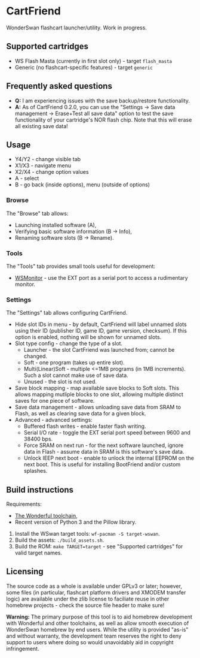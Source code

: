 # CartFriend

WonderSwan flashcart launcher/utility. Work in progress.

## Supported cartridges

  * WS Flash Masta (currently in first slot only) - target `flash_masta`
  * Generic (no flashcart-specific features) - target `generic`

## Frequently asked questions

* **Q:** I am experiencing issues with the save backup/restore functionality.
* **A:** As of CartFriend 0.2.0, you can use the "Settings -> Save data management -> Erase+Test all save data" option to test the save functionality of your cartridge's NOR flash chip. Note that this will erase all existing save data!

## Usage

* Y4/Y2 - change visible tab
* X1/X3 - navigate menu
* X2/X4 - change option values
* A - select
* B - go back (inside options), menu (outside of options)

### Browse

The "Browse" tab allows:

* Launching installed software (A),
* Verifying basic software information (B -> Info),
* Renaming software slots (B -> Rename).

### Tools

The "Tools" tab provides small tools useful for development:

* [WSMonitor](https://bitbucket.org/trap15/wsmonitor) - use the EXT port as a serial port to access a rudimentary monitor.

### Settings

The "Settings" tab allows configuring CartFriend.

* Hide slot IDs in menu - by default, CartFriend will label unnamed slots using their ID (publisher ID, game ID, game version, checksum). If this option is enabled, nothing will be shown for unnamed slots.
* Slot type config - change the type of a slot.
  * Launcher - the slot CartFriend was launched from; cannot be changed.
  * Soft - one program (takes up entire slot).
  * Multi(Linear)Soft - multiple <=1MB programs (in 1MB increments). Such a slot cannot make use of save data.
  * Unused - the slot is not used.
* Save block mapping - map available save blocks to Soft slots. This allows mapping mutliple blocks to one slot, allowing multiple
  distinct saves for one piece of software.
* Save data management - allows unloading save data from SRAM to Flash, as well as clearing save data for a given block.
* Advanced - advanced settings:
  * Buffered flash writes - enable faster flash writing.
  * Serial I/O rate - toggle the EXT serial port speed between 9600 and 38400 bps.
  * Force SRAM on next run - for the next software launched, ignore data in Flash - assume data in SRAM is this software's save data. 
  * Unlock IEEP next boot - enable to unlock the internal EEPROM on the next boot. This is useful for installing BootFriend and/or custom splashes.

## Build instructions

Requirements:

* [The Wonderful toolchain](https://wonderful.asie.pl/doc/general/getting-started/),
* Recent version of Python 3 and the Pillow library.

1. Install the WSwan target tools: `wf-pacman -S target-wswan`.
2. Build the assets: `./build_assets.sh`.
3. Build the ROM: `make TARGET=target` - see "Supported cartridges" for valid target names.

## Licensing

The source code as a whole is available under GPLv3 or later; however, some files (in particular, flashcart platform drivers and XMODEM transfer logic) are available under the zlib license to faciliate reuse in other homebrew projects - check the source file header to make sure!

**Warning:** The primary purpose of this tool is to aid homebrew development with Wonderful and other toolchains, as well as allow smooth execution of WonderSwan homebrew by end users. While the utility is provided "as-is" and without warranty, the development team reserves the right to deny support to users where doing so would unavoidably aid in copyright infringement.

